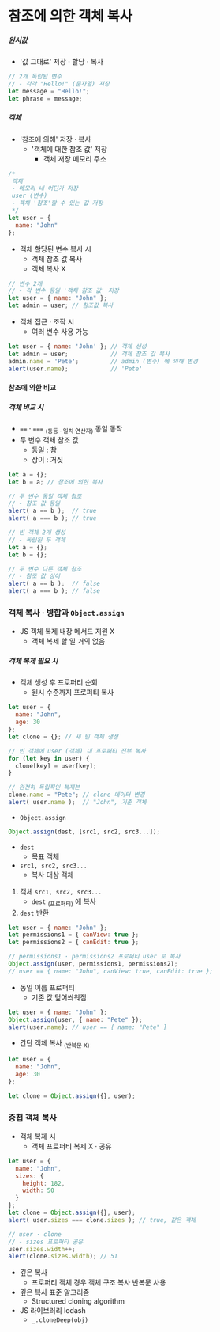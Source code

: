 참조에 의한 객체 복사
===================

##### 원시값
  - '값 그대로' 저장 · 할당 · 복사
```javascript
// 2개 독립된 변수
// - 각각 "Hello!" (문자열) 저장
let message = "Hello!";
let phrase = message;
```

##### 객체
- '참조에 의해' 저장 · 복사
  - '객체에 대한 참조 값' 저장
     - 객체 저장 메모리 주소
```javascript
/*
 객체
 - 메모리 내 어딘가 저장
 user (변수)
 - 객체 '참조'할 수 있는 값 저장
 */
let user = {
  name: "John"
};
```
- 객체 할당된 변수 복사 시
  - 객체 참조 값 복사
  - 객체 복사 X
```javascript
// 변수 2개
// - 각 변수 동일 '객체 참조 값' 저장
let user = { name: "John" };
let admin = user; // 참조값 복사
```
- 객체 접근 · 조작 시
  - 여러 변수 사용 가능
```javascript
let user = { name: 'John' }; // 객체 생성
let admin = user;            // 객체 참조 값 복사
admin.name = 'Pete';         // admin (변수) 에 의해 변경
alert(user.name);            // 'Pete'
```

#### 참조에 의한 비교

##### 객체 비교 시
- `==` · `===` <sub>(동등 · 일치 연산자)</sub> 동일 동작
- 두 변수 객체 참조 값
  - 동일 : 참
  - 상이 : 거짓
```javascript
let a = {};
let b = a; // 참조에 의한 복사

// 두 변수 동일 객체 참조
// - 참조 값 동일
alert( a == b );  // true
alert( a === b ); // true
```
```javascript
// 빈 객체 2개 생성
// - 독립된 두 객체
let a = {};
let b = {};

// 두 변수 다른 객체 참조
// - 참조 값 상이
alert( a == b );  // false
alert( a === b ); // false
```

### 객체 복사 · 병합과 `Object.assign`

- JS 객체 복제 내장 메서드 지원 X
  - 객체 복제 할 일 거의 없음

##### 객체 복제 필요 시
- 객체 생성 후 프로퍼티 순회
  - 원시 수준까지 프로퍼티 복사
```javascript
let user = {
  name: "John",
  age: 30
};
let clone = {}; // 새 빈 객체 생성

// 빈 객체에 user (객체) 내 프로퍼티 전부 복사
for (let key in user) {
  clone[key] = user[key];
}

// 완전히 독립적인 복제본
clone.name = "Pete"; // clone 데이터 변경
alert( user.name );  // "John", 기존 객체
```
- `Object.assign`
```javascript
Object.assign(dest, [src1, src2, src3...]);
```
  - `dest`
    - 목표 객체
  - `src1, src2, src3...`
    - 복사 대상 객체
  1. 객체 `src1, src2, src3...`
      - `dest` <sub>(프로퍼티)</sub> 에 복사
  2. `dest` 반환
```javascript
let user = { name: "John" };
let permissions1 = { canView: true };
let permissions2 = { canEdit: true };

// permissions1 · permissions2 프로퍼티 user 로 복사
Object.assign(user, permissions1, permissions2);
// user == { name: "John", canView: true, canEdit: true };
```
- 동일 이름 프로퍼티
  - 기존 값 덮어씌워짐
```javascript
let user = { name: "John" };
Object.assign(user, { name: "Pete" });
alert(user.name); // user == { name: "Pete" }
```
- 간단 객체 복사 <sub>(반복문 X)</sub>
```javascript
let user = {
  name: "John",
  age: 30
};

let clone = Object.assign({}, user);
```

### 중첩 객체 복사
- 객체 복제 시
  - 객체 프로퍼티 복제 X · 공유
```javascript
let user = {
  name: "John",
  sizes: {
    height: 182,
    width: 50
  }
};
let clone = Object.assign({}, user);
alert( user.sizes === clone.sizes ); // true, 같은 객체

// user · clone
// - sizes 프로퍼티 공유
user.sizes.width++;
alert(clone.sizes.width); // 51
```
- 깊은 복사
  - 프로퍼티 객체 경우 객체 구조 복사 반복문 사용
- 깊은 복사 표준 알고리즘
  - Structured cloning algorithm
- JS 라이브러리 lodash
  - `_.cloneDeep(obj)`
